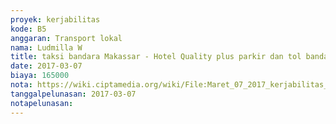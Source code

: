 ```yaml
---
proyek: kerjabilitas
kode: B5
anggaran: Transport lokal
nama: Ludmilla W
title: taksi bandara Makassar - Hotel Quality plus parkir dan tol bandara
date: 2017-03-07
biaya: 165000
nota: https://wiki.ciptamedia.org/wiki/File:Maret_07_2017_kerjabilitas_B5_taksi_bandara_makassar_hotel_quality_dan_tol_ludmilla.jpg
tanggalpelunasan: 2017-03-07
notapelunasan:
---
```

